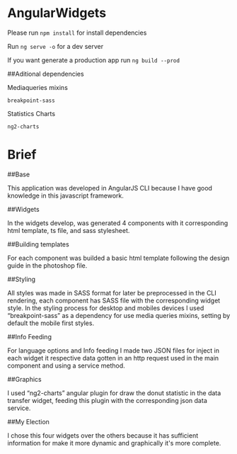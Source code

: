 # AngularWidgets

Please run `npm install` for install dependencies

Run `ng serve -o` for a dev server 

If you want generate a production app run `ng build --prod`

##Aditional dependencies 

Mediaqueries mixins

`breakpoint-sass`

Statistics Charts

`ng2-charts`


# Brief

##Base 

This application was developed in AngularJS CLI because I have good knowledge in this javascript framework.

##Widgets

In the widgets develop, was generated 4 components with it corresponding html template, ts file, and sass stylesheet. 

##Building templates

For each component was builded a basic html template following the design guide in the photoshop file.

##Styling

All styles was made in SASS format for later be preprocessed in the CLI rendering, each component has SASS file with the corresponding widget style. In the styling process for desktop and mobiles devices I used “breakpoint-sass” as a dependency for use media queries mixins, setting by default the mobile first styles. 

##Info Feeding 

For language options and Info feeding I made two JSON files for inject in each widget it respective data gotten in an http request used in the main component and using a service method.

##Graphics

I used “ng2-charts” angular plugin for draw the donut statistic in the data transfer widget, feeding this plugin with the corresponding  json data service.

##My Election

I chose this four widgets over the others because it has sufficient information for make it more dynamic and graphically it's more complete.
